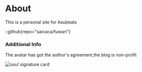 # About
This is a personal site for Asubeats

::github{repo="saicaca/fuwari"}

 ### Additional Info
The avatar has got the author's agreement,the blog is non-profit

![osu! signature card](/card?user=Asubeats&mode=std&animation=true)